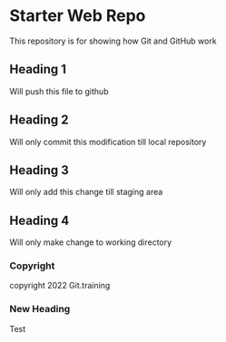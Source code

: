 # Starter Web Repo

This repository is for showing how Git and GitHub work

## Heading 1

Will push this file to github

## Heading 2

Will only commit this modification till local repository

## Heading 3

Will only add this change till staging area

## Heading 4

Will only make change to working directory

### Copyright

copyright 2022 Git.training

### New Heading

Test
